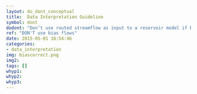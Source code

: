 ```yaml
---
layout: do_dont_conceptual
title:  Data Interpretation Guideline
symbol: dont
dodont: "Don’t use routed streamflow as input to a reservoir model if biases have not been removed" 
ref: "DON'T use bias flows" 
date: 2015-05-01 16:54:46
categories:
- data_interpretation
img: biascorrect.png
img2: 
tags: []
whyp1:
whyp2:
whyp3:
---
```

